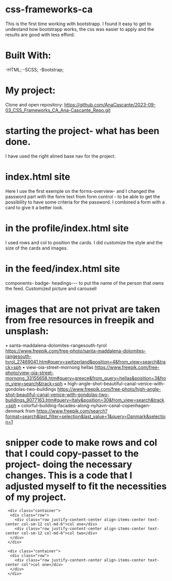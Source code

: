 # css-frameworks-ca

This is the first time working with bootstrapp. I found it easy to get to undestand how bootstrapp works, the css was easier to apply and the results are good with less efford. 

# Built With:
  -HTML;
  -SCSS;
  -Bootstrap;


# My project: 

Clone and open repository: https://github.com/AnaCascante/2023-09-03_CSS_Frameworks_CA_Ana-Cascante_Repo.git


# starting the project- what has been done. 


I have used the right alined base nav for the project. 

# index.html site 

Here I use the first exemple on the forms-overview- and I changed the password part with the form text from form control - to be able to get the possibility to have some criteria for the password. I combined a form with a card to give it a better look. 

# in the profile/index.html site 

I used rows and col to position the cards. I did customize the style and the size of the cards and images. 


# in the feed/index.html site

components- badge- headings--- to put the name of the person that owns the feed. 
Customized picture and carousell



# images that are not privat are  taken from free resources in freepik and unsplash: 

•	santa-maddalena-dolomites-rangesouth-tyrol https://www.freepik.com/free-photo/santa-maddalena-dolomites-rangesouth-tyrol_27469041.htm#query=switzerland&position=4&from_view=search&track=sph
•	view-oia-street-mornong hellas https://www.freepik.com/free-photo/view-oia-street-mornong_33155658.htm#query=greece&from_query=hellas&position=3&from_view=search&track=sph
•	high-angle-shot-beautiful-canal-venice-with-gondolas-two-buildings  https://www.freepik.com/free-photo/high-angle-shot-beautiful-canal-venice-with-gondolas-two-buildings_9077163.htm#query=Italy&position=30&from_view=search&track=sph
•	colorful-building-facades-along-nyhavn-canal-copenhagen-denmark from https://www.freepik.com/search?format=search&last_filter=selection&last_value=1&query=Danmark&selection=1



# snipper code to make rows and col that I could copy-passet to the project- doing the necessary changes. This is a code that I adjusted myself to fit the necessities of my project. 

     <div class="container">
      <div class="row">
        <div class="row justify-content-center align-items-center text-center col-sm-12 col-md-6">col one</div>
        <div class="row justify-content-center align-items-center text-center col-sm-12 col-md-6">col two</div>
      </div>
     </div>

     <div class="container">
      <div class="row">
        <div class="row justify-content-center align-items-center text-center col">col one</div>
      </div>
     </div>